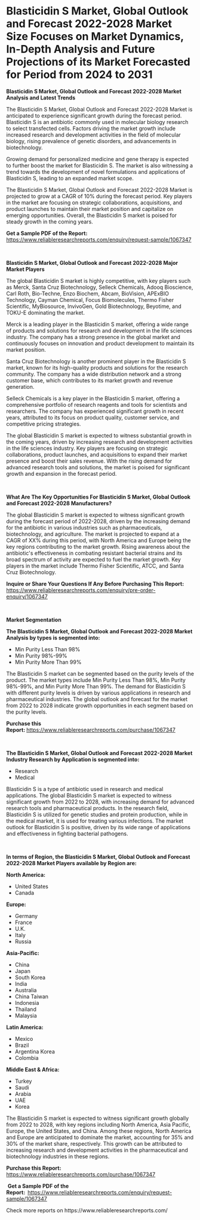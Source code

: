 <p><h1>Blasticidin S Market, Global Outlook and Forecast 2022-2028 Market Size Focuses on Market Dynamics, In-Depth Analysis and Future Projections of its Market Forecasted for Period from 2024 to 2031</h1></p><p><strong>Blasticidin S Market, Global Outlook and Forecast 2022-2028 Market Analysis and Latest Trends</strong></p>
<p><p>The Blasticidin S Market, Global Outlook and Forecast 2022-2028 Market is anticipated to experience significant growth during the forecast period. Blasticidin S is an antibiotic commonly used in molecular biology research to select transfected cells. Factors driving the market growth include increased research and development activities in the field of molecular biology, rising prevalence of genetic disorders, and advancements in biotechnology.</p><p>Growing demand for personalized medicine and gene therapy is expected to further boost the market for Blasticidin S. The market is also witnessing a trend towards the development of novel formulations and applications of Blasticidin S, leading to an expanded market scope.</p><p>The Blasticidin S Market, Global Outlook and Forecast 2022-2028 Market is projected to grow at a CAGR of 10% during the forecast period. Key players in the market are focusing on strategic collaborations, acquisitions, and product launches to maintain their market position and capitalize on emerging opportunities. Overall, the Blasticidin S market is poised for steady growth in the coming years.</p></p>
<p><strong>Get a Sample PDF of the Report:&nbsp;</strong> <a href="https://www.reliableresearchreports.com/enquiry/request-sample/1067347">https://www.reliableresearchreports.com/enquiry/request-sample/1067347</a></p>
<p>&nbsp;</p>
<p><strong>Blasticidin S Market, Global Outlook and Forecast 2022-2028 Major Market Players</strong></p>
<p><p>The global Blasticidin S market is highly competitive, with key players such as Merck, Santa Cruz Biotechnology, Selleck Chemicals, Adooq Bioscience, Carl Roth, Bio-Techne, Enzo Biochem, Abcam, BioVision, APExBIO Technology, Cayman Chemical, Focus Biomolecules, Thermo Fisher Scientific, MyBiosource, InvivoGen, Gold Biotechnology, Beyotime, and TOKU-E dominating the market.</p><p>Merck is a leading player in the Blasticidin S market, offering a wide range of products and solutions for research and development in the life sciences industry. The company has a strong presence in the global market and continuously focuses on innovation and product development to maintain its market position.</p><p>Santa Cruz Biotechnology is another prominent player in the Blasticidin S market, known for its high-quality products and solutions for the research community. The company has a wide distribution network and a strong customer base, which contributes to its market growth and revenue generation.</p><p>Selleck Chemicals is a key player in the Blasticidin S market, offering a comprehensive portfolio of research reagents and tools for scientists and researchers. The company has experienced significant growth in recent years, attributed to its focus on product quality, customer service, and competitive pricing strategies.</p><p>The global Blasticidin S market is expected to witness substantial growth in the coming years, driven by increasing research and development activities in the life sciences industry. Key players are focusing on strategic collaborations, product launches, and acquisitions to expand their market presence and boost their sales revenue. With the rising demand for advanced research tools and solutions, the market is poised for significant growth and expansion in the forecast period.</p></p>
<p>&nbsp;</p>
<p><strong>What Are The Key Opportunities For Blasticidin S Market, Global Outlook and Forecast 2022-2028 Manufacturers?</strong></p>
<p><p>The global Blasticidin S market is expected to witness significant growth during the forecast period of 2022-2028, driven by the increasing demand for the antibiotic in various industries such as pharmaceuticals, biotechnology, and agriculture. The market is projected to expand at a CAGR of XX% during this period, with North America and Europe being the key regions contributing to the market growth. Rising awareness about the antibiotic's effectiveness in combating resistant bacterial strains and its broad spectrum of activity are expected to fuel the market growth. Key players in the market include Thermo Fisher Scientific, ATCC, and Santa Cruz Biotechnology.</p></p>
<p><strong>Inquire or Share Your Questions If Any Before Purchasing This Report:</strong> <a href="https://www.reliableresearchreports.com/enquiry/pre-order-enquiry/1067347">https://www.reliableresearchreports.com/enquiry/pre-order-enquiry/1067347</a></p>
<p>&nbsp;</p>
<p><strong>Market Segmentation</strong></p>
<p><strong>The Blasticidin S Market, Global Outlook and Forecast 2022-2028 Market Analysis by types is segmented into:</strong></p>
<p><ul><li>Min Purity Less Than 98%</li><li>Min Purity 98%-99%</li><li>Min Purity More Than 99%</li></ul></p>
<p><p>The Blasticidin S market can be segmented based on the purity levels of the product. The market types include Min Purity Less Than 98%, Min Purity 98%-99%, and Min Purity More Than 99%. The demand for Blasticidin S with different purity levels is driven by various applications in research and pharmaceutical industries. The global outlook and forecast for the market from 2022 to 2028 indicate growth opportunities in each segment based on the purity levels.</p></p>
<p><strong>Purchase this Report:&nbsp;</strong><a href="https://www.reliableresearchreports.com/purchase/1067347">https://www.reliableresearchreports.com/purchase/1067347</a></p>
<p>&nbsp;</p>
<p><strong>The Blasticidin S Market, Global Outlook and Forecast 2022-2028 Market Industry Research by Application is segmented into:</strong></p>
<p><ul><li>Research</li><li>Medical</li></ul></p>
<p><p>Blasticidin S is a type of antibiotic used in research and medical applications. The global Blasticidin S market is expected to witness significant growth from 2022 to 2028, with increasing demand for advanced research tools and pharmaceutical products. In the research field, Blasticidin S is utilized for genetic studies and protein production, while in the medical market, it is used for treating various infections. The market outlook for Blasticidin S is positive, driven by its wide range of applications and effectiveness in fighting bacterial pathogens.</p></p>
<p>&nbsp;</p>
<p><strong>In terms of Region, the Blasticidin S Market, Global Outlook and Forecast 2022-2028 Market Players available by Region are:</strong></p>
<p>
    <p> <strong> North America: </strong>
        <ul>
            <li>United States</li>
            <li>Canada</li>
        </ul>
        </p> 
    <p> <strong> Europe: </strong>
        <ul>
            <li>Germany</li>
            <li>France</li>
            <li>U.K.</li>
            <li>Italy</li>
            <li>Russia</li>
        </ul>
        </p> 
    <p> <strong> Asia-Pacific: </strong>
        <ul>
            <li>China</li>
            <li>Japan</li>
            <li>South Korea</li>
            <li>India</li>
            <li>Australia</li>
            <li>China Taiwan</li>
            <li>Indonesia</li>
            <li>Thailand</li>
            <li>Malaysia</li>
        </ul>
        </p> 
    <p> <strong> Latin America: </strong>
        <ul>
            <li>Mexico</li>
            <li>Brazil</li>
            <li>Argentina Korea</li>
            <li>Colombia</li>
        </ul>
        </p> 
    <p> <strong> Middle East & Africa: </strong>
        <ul>
            <li>Turkey</li>
            <li>Saudi</li>
            <li>Arabia</li>
            <li>UAE</li>
            <li>Korea</li>
        </ul>
    </p>
    </p>
<p><p>The Blasticidin S market is expected to witness significant growth globally from 2022 to 2028, with key regions including North America, Asia Pacific, Europe, the United States, and China. Among these regions, North America and Europe are anticipated to dominate the market, accounting for 35% and 30% of the market share, respectively. This growth can be attributed to increasing research and development activities in the pharmaceutical and biotechnology industries in these regions.</p></p>
<p><strong>Purchase this Report: </strong><a href="https://www.reliableresearchreports.com/purchase/1067347">https://www.reliableresearchreports.com/purchase/1067347</a></p>
<p>&nbsp;<strong>Get a Sample PDF of the Report:&nbsp;&nbsp;</strong><a href="https://www.reliableresearchreports.com/enquiry/request-sample/1067347">https://www.reliableresearchreports.com/enquiry/request-sample/1067347</a></p>
<p><strong></strong></p>
<p>Check more reports on https://www.reliableresearchreports.com/</p>